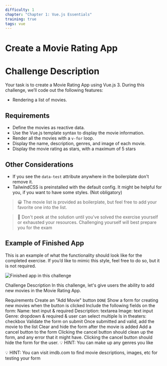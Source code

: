 ```yaml
---
difficulty: 1
chapter: "Chapter 1: Vue.js Essentials"
training: true
tags: vue
---
```


# Create a Movie Rating App

# Challenge Description

Your task is to create a Movie Rating App using Vue.js 3.
During this challenge, we’ll code out the following features:

- Rendering a list of movies.

## Requirements

- Define the movies as reactive data.
- Use the Vue.js template syntax to display the movie information.
- Render all the movies with a `v-for` loop.
- Display the name, description, genres, and image of each movie.
- Display the movie rating as stars, with a maximum of 5 stars

## Other Considerations

- If you see the `data-test` attribute anywhere in the boilerplate don't remove it.
- TailwindCSS is preinstalled with the default config. It might be helpful for you, if you want to have some styles. (Not obligatory)

> 😀 The movie list is provided as boilerplate, but feel free to add your favorite one into the list.

> 👀 Don't peek at the solution until you've solved the exercise yourself or exhausted your resources. Challenging yourself will best prepare you for the exam

## Example of Finished App

This is an example of what the functionality should look like for the completed exercise. If you’d like to mimic this style, feel free to do so, but it is not required.

![Finished app in this challenge](https://i.imgur.com/HV3dXET.png)

Challenge Description
In this challenge, let's give users the ability to add new movies in the Movie Rating App.

Requirements
Create an "Add Movie" button `DONE`
Show a form for creating new movies when the button is clicked
Include the following fields on the form:
Name: text input & required
Description: textarea
Image: text input
Genre: dropdown & required & user can select multiple
Is in theaters: checkbox
Validate the form on submit
Once submitted and valid, add the movie to the list
Clear and hide the form after the movie is added
Add a cancel button to the form
Clicking the cancel button should clean up the form, and any error that it might have.
Clicking the cancel button should hide the form for the user.
💡 HINT: You can make up any genres you like

💡 HINT: You can visit imdb.com to find movie descriptions, images, etc for testing your form
